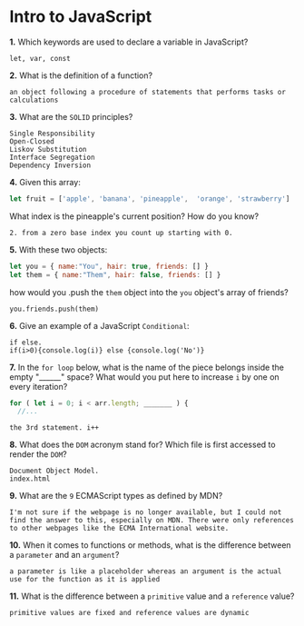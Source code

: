 # Intro to JavaScript

**1.** Which keywords are used to declare a variable in JavaScript?
<!-- enter you answer in the space below -->
```
let, var, const
```
**2.** What is the definition of a function?
<!-- enter you answer in the space below -->
```
an object following a procedure of statements that performs tasks or calculations
```
**3.** What are the `SOLID` principles?
<!-- enter you answer in the space below -->
```
Single Responsibility
Open-Closed 
Liskov Substitution
Interface Segregation
Dependency Inversion
```
**4.** Given this array: 
```js
let fruit = ['apple', 'banana', 'pineapple',  'orange', 'strawberry']
``` 
What index is the pineapple's current position? How do you know?
<!-- enter you answer in the space below -->
```
2. from a zero base index you count up starting with 0.
```
**5.** With these two objects: 
```js
let you = { name:"You", hair: true, friends: [] }
let them = { name:"Them", hair: false, friends: [] }
```
how would you .push the `them` object into the `you` object's array of friends?
<!-- enter you answer in the space below -->
```
you.friends.push(them)
```

**6.** Give an example of a JavaScript `Conditional`:
<!-- enter you answer in the space below -->
```
if else.
if(i>0){console.log(i)} else {console.log('No')}
```
**7.** In the `for loop` below, what is the name of the piece belongs inside the empty "______" space? What would you put here to increase `i` by one on every iteration?
```js
for ( let i = 0; i < arr.length; _______ ) {
  //...
```
<!-- enter you answer in the space below -->
```
the 3rd statement. i++
```
**8.** What does the `DOM` acronym stand for? Which file is first accessed to render the `DOM`?
<!-- enter you answer in the space below -->
```
Document Object Model. 
index.html
```

**9.** What are the `9` ECMAScript types as defined by MDN?
<!-- enter you answer in the space below -->
```
I'm not sure if the webpage is no longer available, but I could not find the answer to this, especially on MDN. There were only references to other webpages like the ECMA International website. 
```
**10.** When it comes to functions or methods, what is the difference between a `parameter` and an `argument`?
<!-- enter you answer in the space below -->
```
a parameter is like a placeholder whereas an argument is the actual use for the function as it is applied
```
**11.** What is the difference between a `primitive` value and a `reference` value?
<!-- enter you answer in the space below -->
```
primitive values are fixed and reference values are dynamic
```